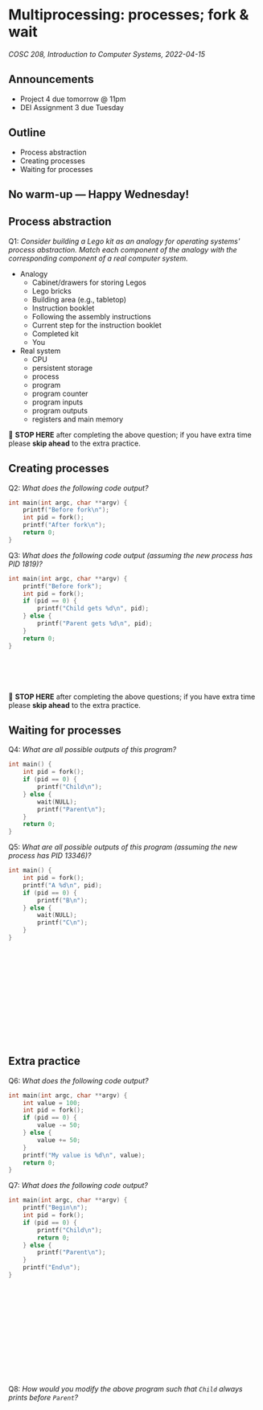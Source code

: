 # Multiprocessing: processes; fork & wait
_COSC 208, Introduction to Computer Systems, 2022-04-15_

## Announcements
* Project 4 due tomorrow @ 11pm
* DEI Assignment 3 due Tuesday

## Outline
* Process abstraction
* Creating processes
* Waiting for processes

## No warm-up — Happy Wednesday!

## Process abstraction
Q1: _Consider building a Lego kit as an analogy for operating systems' process abstraction. Match each component of the analogy with the corresponding component of a real computer system._
* Analogy
    * Cabinet/drawers for storing Legos
    * Lego bricks
    * Building area (e.g., tabletop)
    * Instruction booklet
    * Following the assembly instructions
    * Current step for the instruction booklet
    * Completed kit
    * You
* Real system
    * CPU
    * persistent storage
    * process
    * program
    * program counter
    * program inputs
    * program outputs
    * registers and main memory

🛑 **STOP HERE** after completing the above question; if you have extra time please **skip ahead** to the extra practice.
    
## Creating processes
Q2: _What does the following code output?_
```C
int main(int argc, char **argv) {
    printf("Before fork\n");
    int pid = fork();
    printf("After fork\n");
    return 0;
}
```

<div style="page-break-after:always;"></div>

Q3: _What does the following code output (assuming the new process has PID 1819)?_
```C
int main(int argc, char **argv) {
    printf("Before fork");
    int pid = fork();
    if (pid == 0) {
        printf("Child gets %d\n", pid);
    } else {
        printf("Parent gets %d\n", pid);
    }
    return 0;
}
```
```





```
🛑 **STOP HERE** after completing the above questions; if you have extra time please **skip ahead** to the extra practice.

## Waiting for processes
Q4: _What are all possible outputs of this program?_
```C
int main() {
    int pid = fork();
    if (pid == 0) {
        printf("Child\n");
    } else {
        wait(NULL);
        printf("Parent\n");
    }
    return 0;
}
```

<div style="page-break-after:always;"></div>

Q5: _What are all possible outputs of this program (assuming the new process has PID 13346)?_
```C
int main() {
    int pid = fork();
    printf("A %d\n", pid);
    if (pid == 0) {
        printf("B\n");
    } else {
        wait(NULL);
        printf("C\n");
    }
}
```
```














```

## Extra practice
Q6: _What does the following code output?_
```C
int main(int argc, char **argv) {
    int value = 100;
    int pid = fork();
    if (pid == 0) {
        value -= 50;
    } else {
        value += 50;
    }
    printf("My value is %d\n", value);
    return 0;
}
```

<div style="page-break-after:always;"></div>
    
Q7: _What does the following code output?_
```C
int main(int argc, char **argv) {
    printf("Begin\n");
    int pid = fork();
    if (pid == 0) {
        printf("Child\n");
        return 0;
    } else {
        printf("Parent\n");
    }
    printf("End\n");
}
```
```














```

Q8: _How would you modify the above program such that `Child` always prints before `Parent`?_
